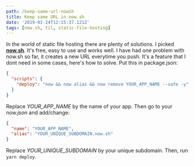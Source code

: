 ```yaml
---
path: /keep-same-url-nowsh
title: Keep same URL in now.sh
date: '2019-01-24T12:15:37.121Z'
tags: [now.sh, til, static-file-hosting]
---
```

In the world of static file hosting there are plenty of solutions. I picked __[now.sh][]__. 
It's free, easy to use and works well. I have had one problem with now.sh so far, it creates a new URL everytime 
you push. It's a feature that I dont need in some cases, here's how to solve. Put this in package.json:
```json
{
  "scripts": {
    "deploy": "now && now alias && now remove YOUR_APP_NAME --safe -y"
  }
}
```
Replace _YOUR_APP_NAME_ by the name of your app. Then go to your _now.json_ and add/change:
```json
{
  "name": "YOUR_APP_NAME",
  "alias": "YOUR_UNIQUE_SUBDOMAIN.now.sh"
}
```
Replace _YOUR_UNIQUE_SUBDOMAIN_ by your unique subdomain. Then, run `yarn deploy`.

[now.sh]: https://zeit.co/now

